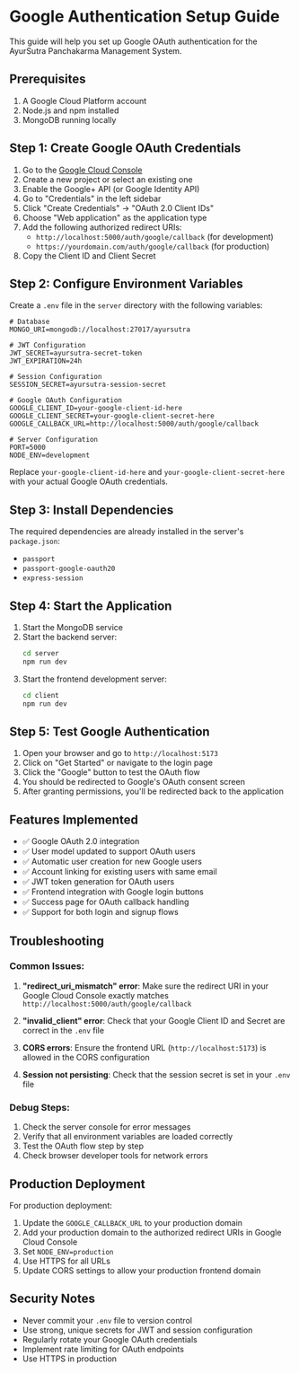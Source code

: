 # Google Authentication Setup Guide

This guide will help you set up Google OAuth authentication for the AyurSutra Panchakarma Management System.

## Prerequisites

1. A Google Cloud Platform account
2. Node.js and npm installed
3. MongoDB running locally

## Step 1: Create Google OAuth Credentials

1. Go to the [Google Cloud Console](https://console.cloud.google.com/)
2. Create a new project or select an existing one
3. Enable the Google+ API (or Google Identity API)
4. Go to "Credentials" in the left sidebar
5. Click "Create Credentials" → "OAuth 2.0 Client IDs"
6. Choose "Web application" as the application type
7. Add the following authorized redirect URIs:
   - `http://localhost:5000/auth/google/callback` (for development)
   - `https://yourdomain.com/auth/google/callback` (for production)
8. Copy the Client ID and Client Secret

## Step 2: Configure Environment Variables

Create a `.env` file in the `server` directory with the following variables:

```env
# Database
MONGO_URI=mongodb://localhost:27017/ayursutra

# JWT Configuration
JWT_SECRET=ayursutra-secret-token
JWT_EXPIRATION=24h

# Session Configuration
SESSION_SECRET=ayursutra-session-secret

# Google OAuth Configuration
GOOGLE_CLIENT_ID=your-google-client-id-here
GOOGLE_CLIENT_SECRET=your-google-client-secret-here
GOOGLE_CALLBACK_URL=http://localhost:5000/auth/google/callback

# Server Configuration
PORT=5000
NODE_ENV=development
```

Replace `your-google-client-id-here` and `your-google-client-secret-here` with your actual Google OAuth credentials.

## Step 3: Install Dependencies

The required dependencies are already installed in the server's `package.json`:
- `passport`
- `passport-google-oauth20`
- `express-session`

## Step 4: Start the Application

1. Start the MongoDB service
2. Start the backend server:
   ```bash
   cd server
   npm run dev
   ```
3. Start the frontend development server:
   ```bash
   cd client
   npm run dev
   ```

## Step 5: Test Google Authentication

1. Open your browser and go to `http://localhost:5173`
2. Click on "Get Started" or navigate to the login page
3. Click the "Google" button to test the OAuth flow
4. You should be redirected to Google's OAuth consent screen
5. After granting permissions, you'll be redirected back to the application

## Features Implemented

- ✅ Google OAuth 2.0 integration
- ✅ User model updated to support OAuth users
- ✅ Automatic user creation for new Google users
- ✅ Account linking for existing users with same email
- ✅ JWT token generation for OAuth users
- ✅ Frontend integration with Google login buttons
- ✅ Success page for OAuth callback handling
- ✅ Support for both login and signup flows

## Troubleshooting

### Common Issues:

1. **"redirect_uri_mismatch" error**: Make sure the redirect URI in your Google Cloud Console exactly matches `http://localhost:5000/auth/google/callback`

2. **"invalid_client" error**: Check that your Google Client ID and Secret are correct in the `.env` file

3. **CORS errors**: Ensure the frontend URL (`http://localhost:5173`) is allowed in the CORS configuration

4. **Session not persisting**: Check that the session secret is set in your `.env` file

### Debug Steps:

1. Check the server console for error messages
2. Verify that all environment variables are loaded correctly
3. Test the OAuth flow step by step
4. Check browser developer tools for network errors

## Production Deployment

For production deployment:

1. Update the `GOOGLE_CALLBACK_URL` to your production domain
2. Add your production domain to the authorized redirect URIs in Google Cloud Console
3. Set `NODE_ENV=production`
4. Use HTTPS for all URLs
5. Update CORS settings to allow your production frontend domain

## Security Notes

- Never commit your `.env` file to version control
- Use strong, unique secrets for JWT and session configuration
- Regularly rotate your Google OAuth credentials
- Implement rate limiting for OAuth endpoints
- Use HTTPS in production
